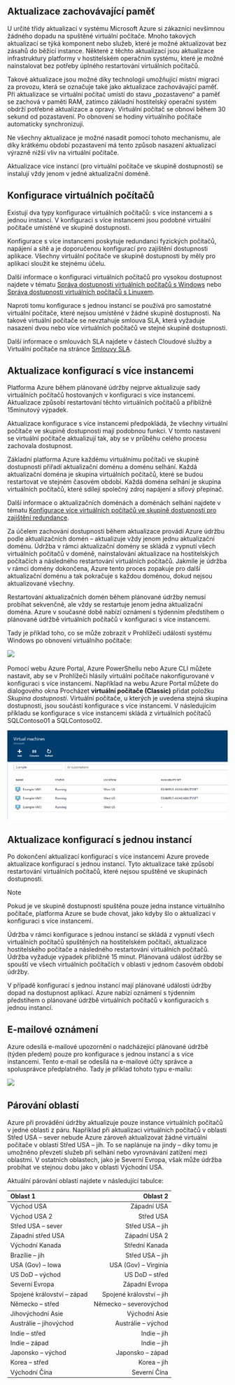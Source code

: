 

## <a name="memory-preserving-updates"></a>Aktualizace zachovávající paměť
U určité třídy aktualizací v systému Microsoft Azure si zákazníci nevšimnou žádného dopadu na spuštěné virtuální počítače. Mnoho takových aktualizací se týká komponent nebo služeb, které je možné aktualizovat bez zásahů do běžící instance. Některé z těchto aktualizací jsou aktualizace infrastruktury platformy v hostitelském operačním systému, které je možné nainstalovat bez potřeby úplného restartování virtuálních počítačů.

Takové aktualizace jsou možné díky technologii umožňující místní migraci za provozu, která se označuje také jako aktualizace zachovávající paměť. Při aktualizace se virtuální počítač umístí do stavu „pozastaveno“ a paměť se zachová v paměti RAM, zatímco základní hostitelský operační systém obdrží potřebné aktualizace a opravy. Virtuální počítač se obnoví během 30 sekund od pozastavení. Po obnovení se hodiny virtuálního počítače automaticky synchronizují.

Ne všechny aktualizace je možné nasadit pomocí tohoto mechanismu, ale díky krátkému období pozastavení má tento způsob nasazení aktualizací výrazně nižší vliv na virtuální počítače.

Aktualizace více instancí (pro virtuální počítače ve skupině dostupnosti) se instalují vždy jenom v jedné aktualizační doméně.  

## <a name="virtual-machine-configurations"></a>Konfigurace virtuálních počítačů
Existují dva typy konfigurace virtuálních počítačů: s více instancemi a s jednou instancí. V konfiguraci s více instancemi jsou podobné virtuální počítače umístěné ve skupině dostupnosti.

Konfigurace s více instancemi poskytuje redundanci fyzických počítačů, napájení a sítě a je doporučenou konfigurací pro zajištění dostupnosti aplikace. Všechny virtuální počítače ve skupině dostupnosti by měly pro aplikaci sloužit ke stejnému účelu.

Další informace o konfiguraci virtuálních počítačů pro vysokou dostupnost najdete v tématu [Správa dostupnosti virtuálních počítačů s Windows](../articles/virtual-machines/virtual-machines-windows-manage-availability.md?toc=%2fazure%2fvirtual-machines%2fwindows%2ftoc.json) nebo [Správa dostupnosti virtuálních počítačů s Linuxem](../articles/virtual-machines/virtual-machines-linux-manage-availability.md?toc=%2fazure%2fvirtual-machines%2flinux%2ftoc.json).

Naproti tomu konfigurace s jednou instancí se používá pro samostatné virtuální počítače, které nejsou umístěné v žádné skupině dostupnosti. Na takové virtuální počítače se nevztahuje smlouva SLA, která vyžaduje nasazení dvou nebo více virtuálních počítačů ve stejné skupině dostupnosti.

Další informace o smlouvách SLA najdete v částech Cloudové služby a Virtuální počítače na stránce [Smlouvy SLA](https://azure.microsoft.com/support/legal/sla/).

## <a name="multi-instance-configuration-updates"></a>Aktualizace konfigurací s více instancemi
Platforma Azure během plánované údržby nejprve aktualizuje sady virtuálních počítačů hostovaných v konfiguraci s více instancemi. Aktualizace způsobí restartování těchto virtuálních počítačů a přibližně 15minutový výpadek.

Aktualizace konfigurace s více instancemi předpokládá, že všechny virtuální počítače ve skupině dostupnosti mají podobnou funkci. V tomto nastavení se virtuální počítače aktualizují tak, aby se v průběhu celého procesu zachovala dostupnost.

Základní platforma Azure každému virtuálnímu počítači ve skupině dostupnosti přiřadí aktualizační doménu a doménu selhání. Každá aktualizační doména je skupina virtuálních počítačů, které se budou restartovat ve stejném časovém období. Každá doména selhání je skupina virtuálních počítačů, které sdílejí společný zdroj napájení a síťový přepínač.


Další informace o aktualizačních doménách a doménách selhání najdete v tématu [Konfigurace více virtuálních počítačů ve skupině dostupnosti pro zajištění redundance](../articles/virtual-machines/virtual-machines-windows-manage-availability.md#configure-multiple-virtual-machines-in-an-availability-set-for-redundancy).

Za účelem zachování dostupnosti během aktualizace provádí Azure údržbu podle aktualizačních domén – aktualizuje vždy jenom jednu aktualizační doménu. Údržba v rámci aktualizační domény se skládá z vypnutí všech virtuálních počítačů v doméně, nainstalování aktualizace na hostitelských počítačích a následného restartování virtuálních počítačů. Jakmile je údržba v rámci domény dokončena, Azure tento proces zopakuje pro další aktualizační doménu a tak pokračuje s každou doménou, dokud nejsou aktualizované všechny.

Restartování aktualizačních domén během plánované údržby nemusí probíhat sekvenčně, ale vždy se restartuje jenom jedna aktualizační doména. Azure v současné době nabízí oznámení s týdenním předstihem o plánované údržbě virtuálních počítačů v konfiguraci s více instancemi.

Tady je příklad toho, co se může zobrazit v Prohlížeči událostí systému Windows po obnovení virtuálního počítače:

<!--Image reference-->
![][image2]


Pomocí webu Azure Portal, Azure PowerShellu nebo Azure CLI můžete nastavit, aby se v Prohlížeči hlásily virtuální počítače nakonfigurované v konfiguraci s více instancemi. Například na webu Azure Portal můžete do dialogového okna Procházet **virtuální počítače (Classic)** přidat položku _Skupina dostupnosti_. Virtuální počítače, u kterých je uvedena stejná skupina dostupnosti, jsou součástí konfigurace s více instancemi. V následujícím příkladu se konfigurace s více instancemi skládá z virtuálních počítačů SQLContoso01 a SQLContoso02.

<!--Image reference-->
  ![Zobrazení Virtuální počítače (Classic) z webu Azure Portal][image4]

## <a name="single-instance-configuration-updates"></a>Aktualizace konfigurací s jednou instancí
Po dokončení aktualizací konfigurací s více instancemi Azure provede aktualizace konfigurací s jednou instancí. Tyto aktualizace také způsobí restartování virtuálních počítačů, které nejsou spuštěné ve skupinách dostupnosti.

> [!NOTE]
> Pokud je ve skupině dostupnosti spuštěna pouze jedna instance virtuálního počítače, platforma Azure se bude chovat, jako kdyby šlo o aktualizaci v konfiguraci s více instancemi.
>

Údržba v rámci konfigurace s jednou instancí se skládá z vypnutí všech virtuálních počítačů spuštěných na hostitelském počítači, aktualizace hostitelského počítače a následného restartování virtuálních počítačů. Údržba vyžaduje výpadek přibližně 15 minut. Plánovaná událost údržby se spouští ve všech virtuálních počítačích v oblasti v jednom časovém období údržby.


V případě konfigurací s jednou instancí mají plánované události údržby dopad na dostupnost aplikací. Azure nabízí oznámení s týdenním předstihem o plánované údržbě virtuálních počítačů v konfiguracích s jednou instancí.

## <a name="email-notification"></a>E-mailové oznámení
Azure odesílá e-mailové upozornění o nadcházející plánované údržbě (týden předem) pouze pro konfigurace s jednou instancí a s více instancemi. Tento e-mail se odesílá na e-mailové účty správce a spolusprávce předplatného. Tady je příklad tohoto typu e-mailu:

<!--Image reference-->
![][image1]

## <a name="region-pairs"></a>Párování oblastí

Azure při provádění údržby aktualizuje pouze instance virtuálních počítačů v jedné oblasti z páru. Například při aktualizaci virtuálních počítačů v oblasti Střed USA – sever nebude Azure zároveň aktualizovat žádné virtuální počítače v oblasti Střed USA – jih. To se naplánuje na jindy – díky tomu je umožněno převzetí služeb při selhání nebo vyrovnávání zatížení mezi oblastmi. V ostatních oblastech, jako je Severní Evropa, však může údržba probíhat ve stejnou dobu jako v oblasti Východní USA.

Aktuální párování oblastí najdete v následující tabulce:

| Oblast 1 | Oblast 2 |
|:--- | ---:|
| Východ USA |Západní USA |
| Východ USA 2 |Střed USA |
| Střed USA – sever |Střed USA – jih |
| Západní střed USA |Západní USA 2 |
| Východní Kanada |Střední Kanada |
| Brazílie – jih |Střed USA – jih |
| USA (Gov) – Iowa |USA (Gov) – Virginia |
| US DoD – východ |US DoD – střed |
| Severní Evropa |Západní Evropa |
| Spojené království – západ |Spojené království – jih |
| Německo – střed |Německo – severovýchod |
| Jihovýchodní Asie |Východní Asie |
| Austrálie – jihovýchod |Austrálie – východ |
| Indie – střed |Indie – jih |
| Indie – západ |Indie – jih |
| Japonsko – východ |Japonsko – západ |
| Korea – střed |Korea – jih |
| Východní Čína |Severní Čína |


<!--Anchors-->
[image1]: ./media/virtual-machines-common-planned-maintenance/vmplanned1.png
[image2]: ./media/virtual-machines-common-planned-maintenance/EventViewerPostReboot.png
[image3]: ./media/virtual-machines-planned-maintenance/RegionPairs.PNG
[image4]: ./media/virtual-machines-common-planned-maintenance/availabilitysetexample.png


<!--Link references-->
[Virtual Machines Manage Availability]: ../articles/virtual-machines/virtual-machines-windows-hero-tutorial.md

[Understand planned versus unplanned maintenance]: ../articles/virtual-machines/virtual-machines-windows-manage-availability.md#Understand-planned-versus-unplanned-maintenance/
